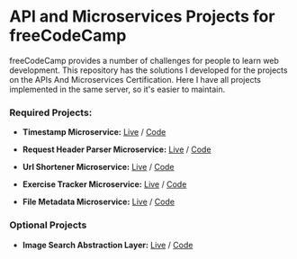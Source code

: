 # API and Microservices Projects for freeCodeCamp

freeCodeCamp provides a number of challenges for people to learn web development. This repository has the solutions I developed for the projects on the APIs And Microservices Certification. Here I have all projects implemented in the same server, so it's easier to maintain.

### Required Projects:

* **Timestamp Microservice:** [Live](/timestamp) / [Code](https://github.com/felipepsaraiva/fcc-api-projects/blob/master/timestamp)

* **Request Header Parser Microservice:** [Live](/request-header-parser) / [Code](https://github.com/felipepsaraiva/fcc-api-projects/blob/master/request-header-parser)

* **Url Shortener Microservice:** [Live](/url-shortener) / [Code](https://github.com/felipepsaraiva/fcc-api-projects/blob/master/url-shortener)

* **Exercise Tracker Microservice:** [Live](/exercise-tracker) / [Code](https://github.com/felipepsaraiva/fcc-api-projects/blob/master/exercise-tracker)

* **File Metadata Microservice:** [Live](/file-metadata) / [Code](https://github.com/felipepsaraiva/fcc-api-projects/blob/master/file-metadata)


### Optional Projects

* **Image Search Abstraction Layer:** [Live](/image-search) / [Code](https://github.com/felipepsaraiva/fcc-api-projects/blob/master/image-search)
